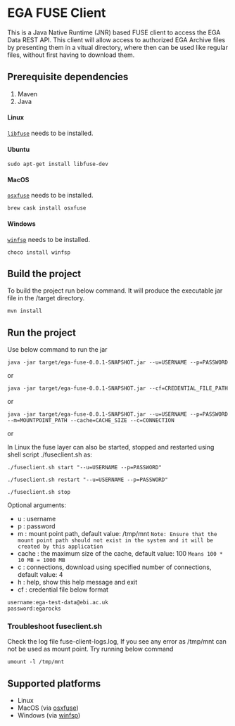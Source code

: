 # EGA FUSE Client
This is a Java Native Runtime (JNR) based FUSE client to access the EGA Data REST API. This client will allow access 
to authorized EGA Archive files by presenting them in a vitual directory, where then can be used like regular files, 
without first having to download them.

## Prerequisite dependencies
1. Maven
2. Java

#### Linux

[`libfuse`](https://github.com/libfuse/libfuse) needs to be installed.

#### Ubuntu
```
sudo apt-get install libfuse-dev
``` 

#### MacOS

[`osxfuse`](https://osxfuse.github.io) needs to be installed.

```
brew cask install osxfuse
```

#### Windows

[`winfsp`](https://github.com/billziss-gh/winfsp) needs to be installed.
```
choco install winfsp
```


## Build the project

To build the project run below command. It will produce the executable jar file in the /target directory.
```
mvn install
```

## Run the project

Use below command to run the jar
```
java -jar target/ega-fuse-0.0.1-SNAPSHOT.jar --u=USERNAME --p=PASSWORD
```
or
```
java -jar target/ega-fuse-0.0.1-SNAPSHOT.jar --cf=CREDENTIAL_FILE_PATH
```
or
```
java -jar target/ega-fuse-0.0.1-SNAPSHOT.jar --u=USERNAME --p=PASSWORD --m=MOUNTPOINT_PATH --cache=CACHE_SIZE --c=CONNECTION
```
or

In Linux the fuse layer can also be started, stopped and restarted using shell script ./fuseclient.sh as:

```
./fuseclient.sh start "--u=USERNAME --p=PASSWORD"
```
 
```
./fuseclient.sh restart "--u=USERNAME --p=PASSWORD"
```

``` 
./fuseclient.sh stop
```

Optional arguments:
* u : username
* p : password
* m : mount point path, default value: /tmp/mnt `Note: Ensure that the mount point path should not exist in the
 system and it will be created by this application`
* cache : the maximum size of the cache, default value: 100 `Means 100 * 10 MB = 1000 MB`
* c : connections, download using specified number of connections, default value: 4
* h : help, show this help message and exit
* cf : credential file below format
```
username:ega-test-data@ebi.ac.uk
password:egarocks
```

### Troubleshoot fuseclient.sh
Check the log file fuse-client-logs.log, If you see any error as /tmp/mnt can not be used as mount point. Try running below command

```
umount -l /tmp/mnt
```

## Supported platforms
* Linux                                                         
* MacOS (via [osxfuse](https://osxfuse.github.io/))            
* Windows (via [winfsp](https://github.com/billziss-gh/winfsp/)) 